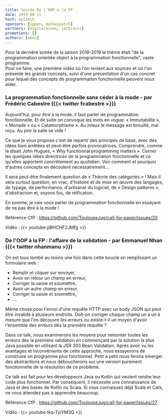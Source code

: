 ```yaml
---
title: Soirée De l'OOP à la FP
date: 2019-06-11
host: epitech
sponsors: [ippon, monkeypatch]
partners: [digitalocean, jetbrains]
promotions: []
authors: [abos]
---
```


Pour la dernière soirée de la saison 2018-2019 le thème était "de la programmation orientée object
à la programmation fonctionnelle", vaste programme.  
Pour ce faire, une première vidéo où l'on revient aux sources et où l'on présente les grands concepts, suivi
d'une présentation d'un cas concret pour lequel des concepts de programmation fonctionnelle peuvent nous aider.

### La programmation fonctionnelle sans céder à la mode - par Frédéric Cabestre ({{< twitter fcabestre >}})

Aujourd'hui, pour être à la mode, il faut parler de programmation fonctionnelle. Et de suite on convoque les mots en vogue: « Immutabilité », « Monade » ou « Catamorphisme ». Au mieux le message est brouillé, mal reçu. Au pire la salle se vide !

Ce que je vous propose c'est de repartir des principes de base, avec des idées bien arrêtées et peut-être parfois provocatrices. Comprendre, comme le disait John Hugues, « Why functionnal programming matters ». Cerner les quelques idées directrices de la programmation fonctionnelle et ce qu'elles apportent concrètement au quotidien. Voir comment et pourquoi d'autres concepts en découlent nécessairement...

Il sera peut-être finalement question de « Théorie des catégories » ! Mais il sera surtout question, en vrac, d'histoire et de mise en œuvre des langages, de typage, de performance, d'artisanat du logiciel, de « Design patterns », d'abstraction et, soyons fou, de réification.

En somme, je vais vous parler de programmation fonctionnelle en essayant de ne pas être à la mode !

Référence CfP : https://github.com/ToulouseJug/call-for-paper/issues/20

Vidéo : {{< youtube pBHCHF2JMfg >}}

### De l'OOP à la FP : l'affaire de la validation - par Emmanuel Nhan ({{< twitter nhanmanu >}})

On est tous tombé au moins une fois dans cette boucle en remplissant un formulaire web :

* Remplir et cliquer sur envoyer,
* Avoir en retour un champ en erreur,
* Corriger la saisie et soumettre,
* Avoir un autre champ en erreur,
* Corriger la saisie et soumettre,
* ...

Même chose pour l'envoi d'une requête HTTP avec un body JSON qui peut être invalide à plusieurs endroits. Doit-on corriger chaque champ un à un à mesure que l'on découvre les erreurs ou existe-t-il un moyen d'avoir l'ensemble des erreurs dès la première requête ?

Dans ce talk, nous examinerons les moyens pour remonter toutes les erreurs dès la première validation en commençant par la solution la plus Java possible en utilisant la JSR 303 Bean Validation. Après avoir vu les avantages et inconvénients de cette approche, nous essayerons de construire un programme plus fonctionnel. Petit à petit nous ferons émerger des abstractions et nous déboucherons sur une version purement fonctionnelle de la résolution de ce problème.

Ce talk est fait pour les développeurs Java ou Kotlin qui veulent rendre leur code plus fonctionnel. Par conséquent, il nécessite une connaissance de Java et des bases de Kotlin ou Scala. Si vous connaissez déjà Scala et Cats, ne vous attendez pas à apprendre beaucoup.

Référence CfP : https://github.com/ToulouseJug/call-for-paper/issues/27

Vidéo : {{< youtube tkq-TjcYM3Q >}}
